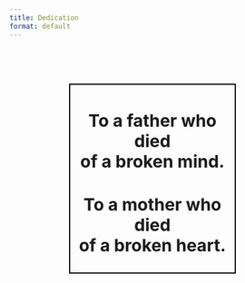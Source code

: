 ```yaml
---
title: Dedication
format: default
---
```





<center>
<h2 style="font-size: 30px;">
<b>
<br>
  <div style="width: 270px; padding-top: 15px; padding-left: 10px; padding-right: 10px;border: solid black 2px;">
<p>
To a father who died<br>of a broken mind.
</p>
  
<p style="padding-top:10px;">
To a mother who died<br>of a broken heart.
</p>
</div>
<p style="padding-top: 15px;">
&nbsp;
</p>
</b>
</h2>
</center>


<!-- <p>
<h2><b>Thank you for the world<br>&nbsp;and everything that’s in it.</b></h2>
</p> -->






